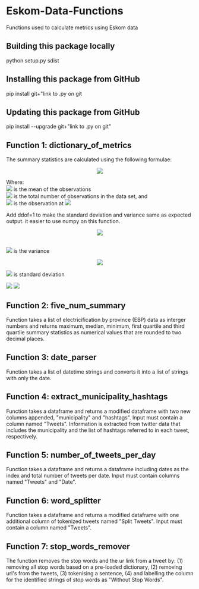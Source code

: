 # Eskom-Data-Functions
 Functions used to calculate metrics using Eskom data

## Building this package locally

python setup.py sdist

## Installing this package from GitHub

pip install git+"link to .py on git

## Updating this package from GitHub

pip install --upgrade git+"link to .py on git"

## Function 1: dictionary_of_metrics

The summary statistics are calculated using the following formulae:

<center><img src="https://render.githubusercontent.com/render/math?math=\bar{x}=\frac{1}{n}\displaystyle\sum_{i=1}^n x_i"></center>


Where:<br>
<img src="https://render.githubusercontent.com/render/math?math=\bar{x}"> is the mean of the observations<br> 
<img src="https://render.githubusercontent.com/render/math?math=n"> is the total number of observations in the data set, and<br>
<img src="https://render.githubusercontent.com/render/math?math=x_{i}"> is the observation at <img src="https://render.githubusercontent.com/render/math?math=i">

Add ddof=1 to make the standard deviation and variance same as expected output. it easier to use numpy on this function. 

<center><img src="https://render.githubusercontent.com/render/math?math=\sigma^2=\frac{\displaystyle\sum_{i=1}^n (x_{i}-\bar{x})^2}{n-1}"></center><br>

<img src="https://render.githubusercontent.com/render/math?math=\sigma^2"> is the variance

<center><img src="https://render.githubusercontent.com/render/math?math=\sigma=\sqrt{\frac{\displaystyle\sum_{i=1}^n (x_{i}-\bar{x})^2}{n-1}}"></center>

<img src="https://render.githubusercontent.com/render/math?math=\sigma"> is standard deviation

<img src="https://render.githubusercontent.com/render/math?math=X_{max}=max\{\x_1,x_2,x_3,x_4,...,x_n\}"> 

<img src="https://render.githubusercontent.com/render/math?math=X_{min}=min\{\x_1,x_2,x_3,x_4,...,x_n\}">

## Function 2: five_num_summary

Function takes a list of electricification by province (EBP) data as interger numbers and returns maximum, median, minimum, first quartile and third quartile summary statistics as numerical values that are rounded to two decimal places.
 
## Function 3: date_parser

Function takes a list of datetime strings and converts it into a list of strings with only the date.

## Function 4: extract_municipality_hashtags

Function takes a dataframe and returns a modified dataframe with two new columns appended, "municipality" and "hashtags". Input must contain a column named "Tweets". Information is extracted from twitter data that includes the municipality and the list of hashtags referred to in each tweet, respectively. 

## Function 5: number_of_tweets_per_day

Function takes a dataframe and returns a dataframe including dates as the index and total number of tweets per date. Input must contain columns named "Tweets" and "Date".

## Function 6: word_splitter

Function takes a dataframe and returns a modified dataframe with one additional column of tokenized tweets named "Split Tweets". Input must contain a column named "Tweets".

## Function 7: stop_words_remover

The function removes the stop words and the ur link from a tweet by:
    (1) removing all stop words based on a pre-loaded dictionary, 
    (2) removing url's from the tweets, 
    (3) tokenising a sentence, 
    (4) and labelling the column for the identified strings of stop words as "Without Stop Words".
